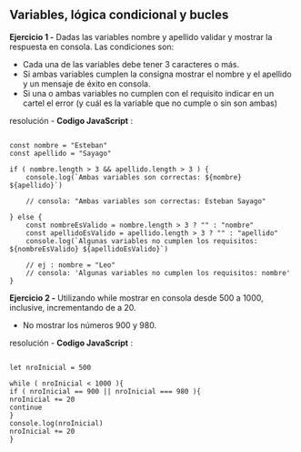## Variables, lógica condicional y bucles

**Ejercicio 1 -**
Dadas las variables nombre y apellido validar y mostrar la respuesta en consola. Las condiciones son:

- Cada una de las variables debe tener 3 caracteres o más.
- Si ambas variables cumplen la consigna mostrar el nombre y el apellido y un mensaje de éxito en consola.
- Si una o ambas variables no cumplen con el requisito indicar en un cartel el error (y cuál es la variable que no cumple o sin son ambas)

resolución - **Codigo JavaScript** :
<pre><code>
const nombre = "Esteban"
const apellido = "Sayago"

if ( nombre.length > 3 && apellido.length > 3 ) {
    console.log(`Ambas variables son correctas: ${nombre} ${apellido}`)

    // consola: "Ambas variables son correctas: Esteban Sayago"

} else {
    const nombreEsValido = nombre.length > 3 ? "" : "nombre"
    const apellidoEsValido = apellido.length > 3 ? "" : "apellido"
    console.log(`Algunas variables no cumplen los requisitos: ${nombreEsValido} ${apellidoEsValido}`)

    // ej : nombre = "Leo"
    // consola: 'Algunas variables no cumplen los requisitos: nombre'
}
</code></pre>

**Ejercicio 2 -**
Utilizando while mostrar en consola desde 500 a 1000, inclusive, incrementando de a 20.
- No mostrar los números 900 y 980.

resolución - **Codigo JavaScript** :

<pre><code>
let nroInicial = 500

while ( nroInicial < 1000 ){
if ( nroInicial == 900 || nroInicial === 980 ){
nroInicial += 20
continue
}
console.log(nroInicial)
nroInicial += 20
}

</code></pre>

